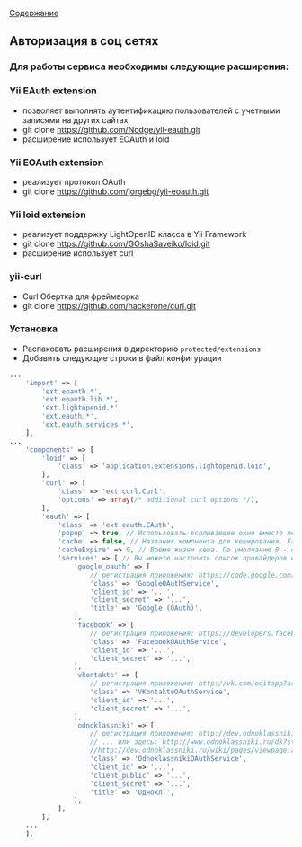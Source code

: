 [Содержание](../../readme.md)

## Авторизация в соц сетях

### Для работы сервиса необходимы следующие расширения:
>
### Yii EAuth extension
- позволяет выполнять аутентификацию пользователей с учетными записями на других сайтах
- git clone https://github.com/Nodge/yii-eauth.git
- расширение использует EOAuth и loid
>
### Yii EOAuth extension
- реализует протокол OAuth
- git clone https://github.com/jorgebg/yii-eoauth.git
>
### Yii loid extension
- реализует поддержку LightOpenID класса в Yii Framework
- git clone https://github.com/GOshaSaveiko/loid.git
- расширение использует curl
>
### yii-curl
- Curl Обертка для фреймворка
- git clone https://github.com/hackerone/curl.git

### Установка
- Распаковать расширения в директорию  `protected/extensions`
- Добавить следующие строки в файл конфигурации 
```php
...
    'import' => [
        'ext.eoauth.*',
        'ext.eoauth.lib.*',
        'ext.lightopenid.*',
        'ext.eauth.*',
        'ext.eauth.services.*',
    ],
...
    'components' => [
        'loid' => [
            'class' => 'application.extensions.lightopenid.loid',
        ],
        'curl' => [
            'class' => 'ext.curl.Curl',
            'options' => array(/* additional curl options */),
        ],
        'eauth' => [
            'class' => 'ext.eauth.EAuth',
            'popup' => true, // Использовать всплывающее окно вместо перенаправления на сайт провайдера
            'cache' => false, // Названия компнента для кеширования. False для отключения кеша. По умолчанию 'cache'.
            'cacheExpire' => 0, // Время жизни кеша. По умолчанию 0 - означает перманентное кеширование.
            'services' => [ // Вы можете настроить список провайдеров и переопределить их классы
                'google_oauth' => [
                    // регистрация приложения: https://code.google.com/apis/console/
                    'class' => 'GoogleOAuthService',
                    'client_id' => '...',
                    'client_secret' => '...',
                    'title' => 'Google (OAuth)',
                ],
                'facebook' => [
                    // регистрация приложения: https://developers.facebook.com/apps/
                    'class' => 'FacebookOAuthService',
                    'client_id' => '...',
                    'client_secret' => '...',
                ],
                'vkontakte' => [
                    // регистрация приложения: http://vk.com/editapp?act=create&site=1
                    'class' => 'VKontakteOAuthService',
                    'client_id' => '...',
                    'client_secret' => '...',
                ],
                'odnoklassniki' => [
                    // регистрация приложения: http://dev.odnoklassniki.ru/wiki/pages/viewpage.action?pageId=13992188
                    // ... или здесь: http://www.odnoklassniki.ru/dk?st.cmd=appsInfoMyDevList&st._aid=Apps_Info_MyDev
                    //http://dev.odnoklassniki.ru/wiki/pages/viewpage.action?pageId=13992188
                    'class' => 'OdnoklassnikiOAuthService',
                    'client_id' => '...',
                    'client_public' => '...',
                    'client_secret' => '...',
                    'title' => 'Однокл.',
                ],
            ],
        ],
    ...
    ],
```
